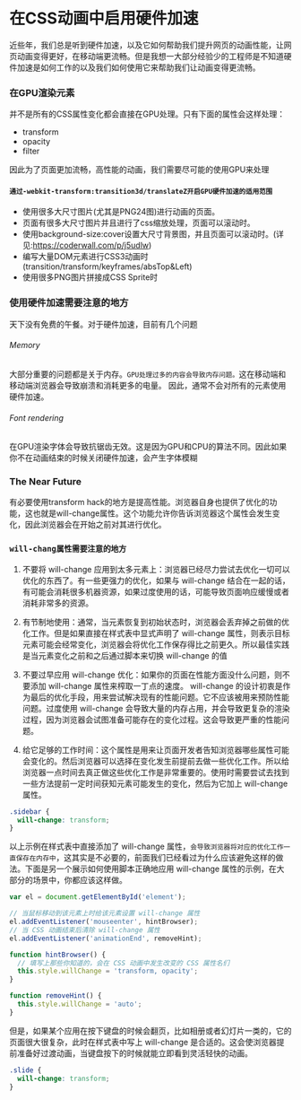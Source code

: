 # 在CSS动画中启用硬件加速

近些年，我们总是听到硬件加速，以及它如何帮助我们提升网页的动画性能，让网页动画变得更好，在移动端更流畅。但是我想一大部分经验少的工程师是不知道硬件加速是如何工作的以及我们如何使用它来帮助我们让动画变得更流畅。

### 在GPU渲染元素

并不是所有的CSS属性变化都会直接在GPU处理。只有下面的属性会这样处理：

*  transform
*  opacity
*  filter

因此为了页面更加流畅，高性能的动画，我们需要尽可能的使用GPU来处理

#### ```通过-webkit-transform:transition3d/translateZ开启GPU硬件加速的适用范围```

* 使用很多大尺寸图片(尤其是PNG24图)进行动画的页面。
* 页面有很多大尺寸图片并且进行了css缩放处理，页面可以滚动时。
* 使用background-size:cover设置大尺寸背景图，并且页面可以滚动时。(详见:https://coderwall.com/p/j5udlw)
* 编写大量DOM元素进行CSS3动画时(transition/transform/keyframes/absTop&Left)
* 使用很多PNG图片拼接成CSS Sprite时

### 使用硬件加速需要注意的地方

天下没有免费的午餐。对于硬件加速，目前有几个问题

###### Memory

大部分重要的问题都是关于内存。```GPU处理过多的内容会导致内存问题。```这在移动端和移动端浏览器会导致崩溃和消耗更多的电量。 因此，通常不会对所有的元素使用硬件加速。

###### Font rendering

在GPU渲染字体会导致抗锯齿无效。这是因为GPU和CPU的算法不同。因此如果你不在动画结束的时候关闭硬件加速，会产生字体模糊

### The Near Future

有必要使用transform hack的地方是提高性能。浏览器自身也提供了优化的功能，这也就是will-change属性。这个功能允许你告诉浏览器这个属性会发生变化，因此浏览器会在开始之前对其进行优化。

### ```will-chang属性需要注意的地方```

1. 不要将 will-change 应用到太多元素上：浏览器已经尽力尝试去优化一切可以优化的东西了。有一些更强力的优化，如果与 will-change 结合在一起的话，有可能会消耗很多机器资源，如果过度使用的话，可能导致页面响应缓慢或者消耗非常多的资源。

2. 有节制地使用：通常，当元素恢复到初始状态时，浏览器会丢弃掉之前做的优化工作。但是如果直接在样式表中显式声明了 will-change 属性，则表示目标元素可能会经常变化，浏览器会将优化工作保存得比之前更久。所以最佳实践是当元素变化之前和之后通过脚本来切换 will-change 的值
3. 不要过早应用 will-change 优化：如果你的页面在性能方面没什么问题，则不要添加 will-change 属性来榨取一丁点的速度。 will-change 的设计初衷是作为最后的优化手段，用来尝试解决现有的性能问题。它不应该被用来预防性能问题。过度使用 will-change 会导致大量的内存占用，并会导致更复杂的渲染过程，因为浏览器会试图准备可能存在的变化过程。这会导致更严重的性能问题。
4. 给它足够的工作时间：这个属性是用来让页面开发者告知浏览器哪些属性可能会变化的。然后浏览器可以选择在变化发生前提前去做一些优化工作。所以给浏览器一点时间去真正做这些优化工作是非常重要的。使用时需要尝试去找到一些方法提前一定时间获知元素可能发生的变化，然后为它加上 will-change 属性。

```css
.sidebar {
  will-change: transform;
}
```

以上示例在样式表中直接添加了 will-change 属性，```会导致浏览器将对应的优化工作一直保存在内存中```，这其实是不必要的，前面我们已经看过为什么应该避免这样的做法。下面是另一个展示如何使用脚本正确地应用 will-change 属性的示例，在大部分的场景中，你都应该这样做。

```js
var el = document.getElementById('element');

// 当鼠标移动到该元素上时给该元素设置 will-change 属性
el.addEventListener('mouseenter', hintBrowser);
// 当 CSS 动画结束后清除 will-change 属性
el.addEventListener('animationEnd', removeHint);

function hintBrowser() {
  // 填写上那些你知道的，会在 CSS 动画中发生改变的 CSS 属性名们
  this.style.willChange = 'transform, opacity';
}

function removeHint() {
  this.style.willChange = 'auto';
}

```

但是，如果某个应用在按下键盘的时候会翻页，比如相册或者幻灯片一类的，它的页面很大很复杂，此时在样式表中写上 will-change 是合适的。这会使浏览器提前准备好过渡动画，当键盘按下的时候就能立即看到灵活轻快的动画。
```css
.slide {
  will-change: transform;
}
```

